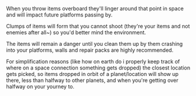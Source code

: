 When you throw items overboard they'll linger around that point in space and will impact future platforms passing by.

Clumps of items will form that you cannot shoot (they're your items and not enemies after all~) so you'd better mind the environment.

The items will remain a danger until you clean them up by them crashing into your platforms, walls and repair packs are highly recommended.

For simplification reasons (like how on earth do i properly keep track of where on a space connection something gets dropped) the closest location gets picked,
so items dropped in orbit of a planet/location will show up there, less than halfway to other planets, and when you're getting over halfway on your yourney to.
